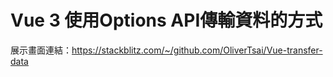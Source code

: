# Vue 3 使用Options API傳輸資料的方式

展示畫面連結：https://stackblitz.com/~/github.com/OliverTsai/Vue-transfer-data
